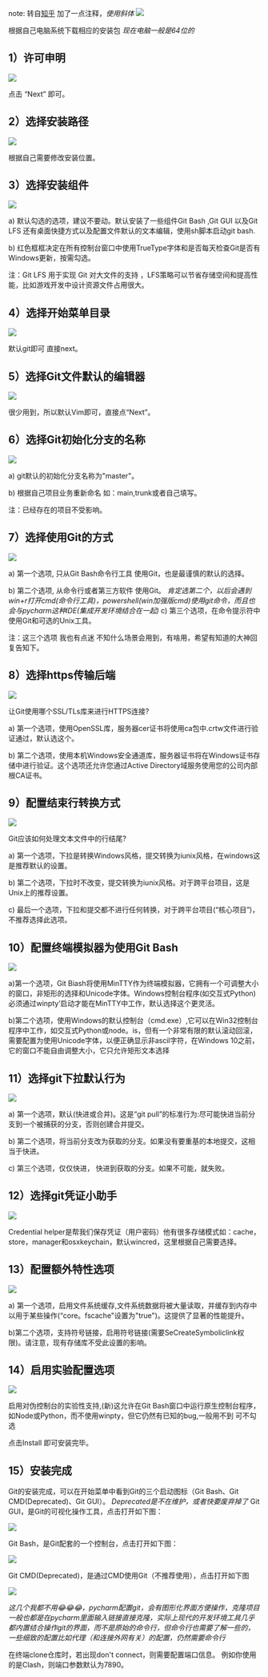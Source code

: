 note: 转自[知乎](https://zhuanlan.zhihu.com/p/473593640) 加了一点注释，_使用斜体_
![](https://pic1.zhimg.com/80/v2-1e31c0a222573e8d2465e1bc1de15a3c_720w.webp)

根据自己电脑系统下载相应的安装包
_现在电脑一般是64位的_

## 1）许可申明

![](https://pic1.zhimg.com/80/v2-da7b6da5dcf23ff74712a09fae1fe8f4_720w.webp)

点击 “Next” 即可。

## 2）选择安装路径

![](https://pic2.zhimg.com/80/v2-7023d4e68bd7ea15e42c6ad0d711d685_720w.webp)

根据自己需要修改安装位置。

## 3）选择安装组件

![](https://pic2.zhimg.com/80/v2-820dcc02ca01bdf8cf70477a3d8fc459_720w.webp)

a) 默认勾选的选项，建议不要动。默认安装了一些组件Git Bash ,Git GUI 以及Git LFS 还有桌面快捷方式以及配置文件默认的文本编辑，使用sh脚本启动git bash.

b) 红色框框决定在所有控制台窗口中使用TrueType字体和是否每天检查Git是否有Windows更新，按需勾选。

注：Git LFS 用于实现 Git 对大文件的支持 ，LFS策略可以节省存储空间和提高性能，比如游戏开发中设计资源文件占用很大。

## 4）选择开始菜单目录

![](https://pic2.zhimg.com/80/v2-a8613a8cff0959ea103888ee8fa107b9_720w.webp)

默认git即可 直接next。

## 5）选择Git文件默认的编辑器

![](https://pic1.zhimg.com/80/v2-9c0b533d485a0a48d8fa9672d2f1dd78_720w.webp)

很少用到，所以默认Vim即可，直接点“Next”。

## 6）选择Git初始化分支的名称

![](https://pic2.zhimg.com/80/v2-d801081a48de96c214602e424e239f55_720w.webp)

a) git默认的初始化分支名称为"master"。

b) 根据自己项目业务重新命名 如：main,trunk或者自己填写。

注：已经存在的项目不受影响。

## 7）选择使用Git的方式

![](https://pic4.zhimg.com/80/v2-81f001420be540250340e1d09067366f_720w.webp)

a) 第一个选项, 只从Git Bash命令行工具 使用Git，也是最谨慎的默认的选择。

b) 第二个选项, 从命令行或者第三方软件 使用Git。
_肯定选第二个，以后会遇到win+r打开cmd(命令行工具)，powershell(win加强版cmd)使用git命令，而且也会与pycharm这种IDE(集成开发环境结合在一起)_
c) 第三个选项，在命令提示符中使用Git和可选的Unix工具。

注：这三个选项 我也有点迷 不知什么场景会用到，有啥用，希望有知道的大神回复告知下。

## 8）选择https传输后端

![](https://pic4.zhimg.com/80/v2-a40449d69c0eb85581e675c1f672022b_720w.webp)

让Git使用哪个SSL/TLs库来进行HTTPS连接?

a) 第一个选项，使用OpenSSL库，服务器cer证书将使用ca包中.crtw文件进行验证通过，默认选这个。

b) 第二个选项，使用本机Windows安全通道库，服务器证书将在Windows证书存储中进行验证。这个选项还允许您通过Active Directory域服务使用您的公司内部根CA证书。

## 9）配置结束行转换方式

![](https://pic2.zhimg.com/80/v2-d045cb53a0315a4dcea38adf569a95cd_720w.webp)

Git应该如何处理文本文件中的行结尾?

a) 第一个选项，下拉是转换Windows风格，提交转换为iunix风格，在windows这是推荐默认的设置。

b) 第二个选项，下拉时不改变，提交转换为iunix风格。对于跨平台项目，这是Unix上的推荐设置。

c) 最后一个选项，下拉和提交都不进行任何转换，对于跨平台项目(“核心项目”)，不推荐选择此选项。

## 10）配置终端模拟器为使用Git Bash

![](https://pic4.zhimg.com/80/v2-675b9bf712c47d6a2d45eaf9852f8b13_720w.webp)

a)第一个选项，Git Biash将使用MinTTY作为终端模拟器，它拥有一个可调整大小的窗口，非矩形的选择和Unicode字体。Windows控制台程序(如交互式Python)必须通过winpty’启动才能在MinTTY中工作，默认选择这个更灵活。

b)第二个选项，使用Windows的默认控制台（cmd.exe）,它可以在Win32控制台程序中工作，如交互式Python或node。is，但有一个非常有限的默认滚动回滚，需要配置为使用Unicode字体，以便正确显示非ascil字符，在Windows 10之前，它的窗口不能自由调整大小，它只允许矩形文本选择

## 11）选择git下拉默认行为

![](https://pic1.zhimg.com/80/v2-4c67e5d14528cbcce5f00918be3e8a48_720w.webp)

a) 第一个选项，默认(快进或合并)。这是“git pull”的标准行为:尽可能快进当前分支到一个被捕获的分支，否则创建合并提交。

b) 第二个选项，将当前分支改为获取的分支。如果没有要重基的本地提交，这相当于快进。

c) 第三个选项，仅仅快进， 快进到获取的分支。如果不可能，就失败。

## 12）选择git凭证小助手

![](https://pic2.zhimg.com/80/v2-85dbfc5c1c19e29f854809bf724d5b31_720w.webp)

Credential helper是帮我们保存凭证（用户密码）他有很多存储模式如：cache，store，manager和osxkeychain，默认wincred，这里根据自己需要选择。

## 13）配置额外特性选项

![](https://pic1.zhimg.com/80/v2-c75307d42b2abc1b97b08cea7ad719cc_720w.webp)

a) 第一个选项，启用文件系统缓存,文件系统数据将被大量读取，并缓存到内存中以用于某些操作(“core。fscache"设置为"true")。这提供了显著的性能提升。

b)第二个选项，支持符号链接，启用符号链接(需要SeCreateSymboliclink权限)。请注意，现有存储库不受此设置的影响。

## 14）启用实验配置选项

![](https://pic1.zhimg.com/80/v2-671907fb4ee730b7f55d214926c006b0_720w.webp)

启用对伪控制台的实验性支持,(新)这允许在Git Bash窗口中运行原生控制台程序，如Node或Python，而不使用winpty，但它仍然有已知的bug,一般用不到 可不勾选

点击Install 即可安装完毕。

## 15）安装完成

Git的安装完成，可以在开始菜单中看到Git的三个启动图标（Git Bash、Git CMD(Deprecated)、Git GUI）。
_Deprecated是不在维护，或者快要废弃掉了_
Git GUI，是Git的可视化操作工具，点击打开如下图：

![](https://pic4.zhimg.com/80/v2-8e475844e9f8b035467192b27ffef2a3_720w.webp)

Git Bash，是Git配套的一个控制台，点击打开如下图：

![](https://pic2.zhimg.com/80/v2-9b76b24434f23e5f8a173e95d9cd2d85_720w.webp)

Git CMD(Deprecated)，是通过CMD使用Git（不推荐使用），点击打开如下图

![](https://pic2.zhimg.com/80/v2-24b58689d961b592cd01c42d88187821_720w.webp)

_这几个我都不用😂😂😂，pycharm配置git，会有图形化界面方便操作，克隆项目一般也都是在pycharm里面输入链接直接克隆，实际上现代的开发环境工具几乎都内置结合操作git的界面，而不是原始的命令行，但命令行也需要了解一些的，一些细致的配置比如代理（和连接外网有关）的配置，仍然需要命令行_

在终端clone仓库时，若出现don't connect，则需要配置端口信息。
例如你使用的是Clash，则端口参数默认为7890。